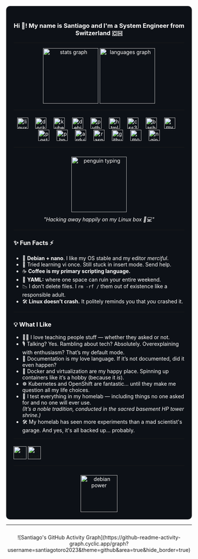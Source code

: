 <!-- GitHub Profile README -->

<div style="background-color:#0d1117; padding: 20px; border-radius: 10px; color: white;">

<h3 align="center">Hi 👋! My name is Santiago and I'm a System Engineer from Switzerland 🇨🇭</h3>

---

<div align="center">
  <img src="https://github-readme-stats.vercel.app/api?username=santiagotoro2023&hide_title=false&hide_rank=false&show_icons=true&include_all_commits=true&count_private=true&disable_animations=false&theme=white&locale=en&hide_border=false" height="150" alt="stats graph"  />
  <img src="https://github-readme-stats.vercel.app/api/top-langs?username=santiagotoro2023&locale=en&hide_title=false&layout=compact&card_width=320&langs_count=5&theme=white&hide_border=false" height="150" alt="languages graph"  />
</div>

---

<div align="center" style="margin-top: 20px;">
  <img src="https://cdn.jsdelivr.net/gh/devicons/devicon/icons/linux/linux-original.svg" height="30" alt="linux logo" />
  <img width="12" />
  <img src="https://cdn.jsdelivr.net/gh/devicons/devicon/icons/docker/docker-original.svg" height="30" alt="docker logo" />
  <img width="12" />
  <img src="https://cdn.jsdelivr.net/gh/devicons/devicon/icons/kubernetes/kubernetes-plain.svg" height="30" alt="kubernetes logo" />
  <img width="12" />
  <img src="https://cdn.jsdelivr.net/gh/devicons/devicon/icons/debian/debian-original.svg" height="30" alt="debian logo" />
  <img width="12" />
  <img src="https://cdn.jsdelivr.net/gh/devicons/devicon/icons/python/python-original.svg" height="30" alt="python logo" />
  <img width="12" />
  <img src="https://cdn.jsdelivr.net/gh/devicons/devicon/icons/html5/html5-original.svg" height="30" alt="html5 logo" />
  <img width="12" />
  <img src="https://cdn.jsdelivr.net/gh/devicons/devicon/icons/css3/css3-original.svg" height="30" alt="css3 logo" />
  <img width="12" />
  <img src="https://cdn.jsdelivr.net/gh/devicons/devicon/icons/bash/bash-original.svg" height="30" alt="bash logo" />
  <img width="12" />
  <img src="https://cdn.jsdelivr.net/gh/devicons/devicon/icons/mysql/mysql-original.svg" height="30" alt="mysql logo" />
  <img width="12" />
  <img src="https://cdn.jsdelivr.net/gh/devicons/devicon/icons/postgresql/postgresql-original.svg" height="30" alt="postgresql logo" />
  <img width="12" />
  <img src="https://cdn.jsdelivr.net/gh/devicons/devicon/icons/php/php-original.svg" height="30" alt="php logo" />
  <img width="12" />
  <img src="https://cdn.jsdelivr.net/gh/devicons/devicon/icons/arduino/arduino-original.svg" height="30" alt="arduino logo" />
  <img width="12" />
  <img src="https://cdn.jsdelivr.net/gh/devicons/devicon/icons/raspberrypi/raspberrypi-original.svg" height="30" alt="raspberrypi logo" />
  <img width="12" />
  <img src="https://cdn.jsdelivr.net/gh/devicons/devicon/icons/github/github-original.svg" height="30" alt="github logo" />
  <img width="12" />
  <img src="https://cdn.jsdelivr.net/gh/devicons/devicon/icons/moodle/moodle-original.svg" height="30" alt="moodle logo" />
  <img width="12" />
  <img src="https://cdn.jsdelivr.net/gh/devicons/devicon/icons/nginx/nginx-original.svg" height="30" alt="nginx logo" />
</div>

---

<div align="center" style="margin-top: 25px;">
  <img align="center" height="150" src="https://media.tenor.com/dHk-LfzHrtwAAAAj/linux-computer.gif" alt="penguin typing" />
  <p style="margin-top: 10px; font-style: italic;">"Hacking away happily on my Linux box 🐧💻"</p>
</div>

---

### ✨ Fun Facts ⚡

- 🐧 **Debian + nano**. I like my OS stable and my editor *merciful*.
- 🧠 Tried learning vi once. Still stuck in insert mode. Send help.
- ☕ **Coffee is my primary scripting language.**  
- 🤯 **YAML:** where one space can ruin your entire weekend.  
- 📉 I don’t delete files. I `rm -rf /` them out of existence like a responsible adult.  
- 🛠️ **Linux doesn’t crash.** It politely reminds you that *you* crashed it.

---

### 💡 What I Like

- 🧑‍🏫 I love teaching people stuff — whether they asked or not.  
- 🎙️ Talking? Yes. Rambling about tech? Absolutely. Overexplaining with enthusiasm? That’s my default mode.  
- 📝 Documentation is my love language. If it’s not documented, did it even happen?  
- 🐳 Docker and virtualization are my happy place. Spinning up containers like it’s a hobby (because it *is*).  
- ☸️ Kubernetes and OpenShift are fantastic… until they make me question all my life choices.  
- 🧪 I test everything in my homelab — including things no one asked for and no one will ever use.  
  *(It’s a noble tradition, conducted in the sacred basement HP tower shrine.)*  
- 🛠️ My homelab has seen more experiments than a mad scientist's garage. And yes, it's all backed up… probably.

---

<div align="left" style="margin-top: 20px;">
  <a href="https://www.linkedin.com/in/santiago-toro-58642b360/" target="_blank">
    <img src="https://img.shields.io/static/v1?message=LinkedIn&logo=linkedin&label=&color=0077B5&logoColor=white&labelColor=&style=for-the-badge" height="35" alt="linkedin logo" />
  </a>
  <a href="https://www.instagram.com/santiago_toro_delcarmen/" target="_blank">
    <img src="https://img.shields.io/static/v1?message=Instagram&logo=instagram&label=&color=E4405F&logoColor=white&labelColor=&style=for-the-badge" height="35" alt="instagram logo" />
  </a>
</div>

---

<div align="center" style="margin-top: 25px;">
  <img align="center" height="100" src="https://media1.tenor.com/m/BcVGTaZaNccAAAAd/debian-linux.gif" alt="debian power" />
</div>

</div>

---

<div align="center" style="margin-top: 25px;">
  ![Santiago's GitHub Activity Graph](https://github-readme-activity-graph.cyclic.app/graph?username=santiagotoro2023&theme=github&area=true&hide_border=true)
</div>
